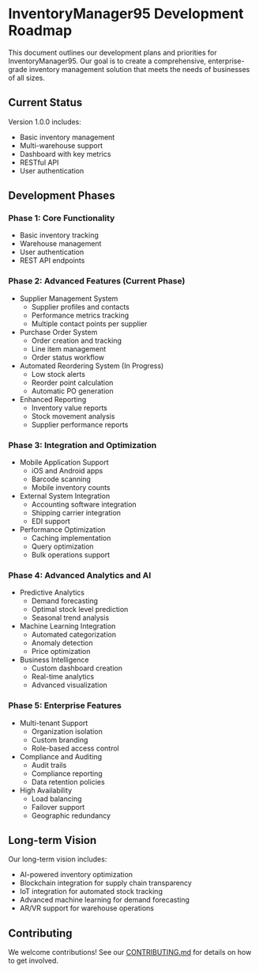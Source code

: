 # InventoryManager95 Development Roadmap

This document outlines our development plans and priorities for InventoryManager95. Our goal is to create a comprehensive, enterprise-grade inventory management solution that meets the needs of businesses of all sizes.

## Current Status

Version 1.0.0 includes:
- Basic inventory management
- Multi-warehouse support
- Dashboard with key metrics
- RESTful API
- User authentication

## Development Phases

### Phase 1: Core Functionality 
- Basic inventory tracking
- Warehouse management
- User authentication
- REST API endpoints

### Phase 2: Advanced Features (Current Phase)
- Supplier Management System 
  - Supplier profiles and contacts 
  - Performance metrics tracking 
  - Multiple contact points per supplier 
- Purchase Order System 
  - Order creation and tracking 
  - Line item management 
  - Order status workflow 
- Automated Reordering System (In Progress)
  - Low stock alerts
  - Reorder point calculation
  - Automatic PO generation
- Enhanced Reporting
  - Inventory value reports
  - Stock movement analysis
  - Supplier performance reports

### Phase 3: Integration and Optimization
- Mobile Application Support
  - iOS and Android apps
  - Barcode scanning
  - Mobile inventory counts
- External System Integration
  - Accounting software integration
  - Shipping carrier integration
  - EDI support
- Performance Optimization
  - Caching implementation
  - Query optimization
  - Bulk operations support

### Phase 4: Advanced Analytics and AI
- Predictive Analytics
  - Demand forecasting
  - Optimal stock level prediction
  - Seasonal trend analysis
- Machine Learning Integration
  - Automated categorization
  - Anomaly detection
  - Price optimization
- Business Intelligence
  - Custom dashboard creation
  - Real-time analytics
  - Advanced visualization

### Phase 5: Enterprise Features
- Multi-tenant Support
  - Organization isolation
  - Custom branding
  - Role-based access control
- Compliance and Auditing
  - Audit trails
  - Compliance reporting
  - Data retention policies
- High Availability
  - Load balancing
  - Failover support
  - Geographic redundancy

## Long-term Vision

Our long-term vision includes:
- AI-powered inventory optimization
- Blockchain integration for supply chain transparency
- IoT integration for automated stock tracking
- Advanced machine learning for demand forecasting
- AR/VR support for warehouse operations

## Contributing

We welcome contributions! See our [CONTRIBUTING.md](CONTRIBUTING.md) for details on how to get involved.

